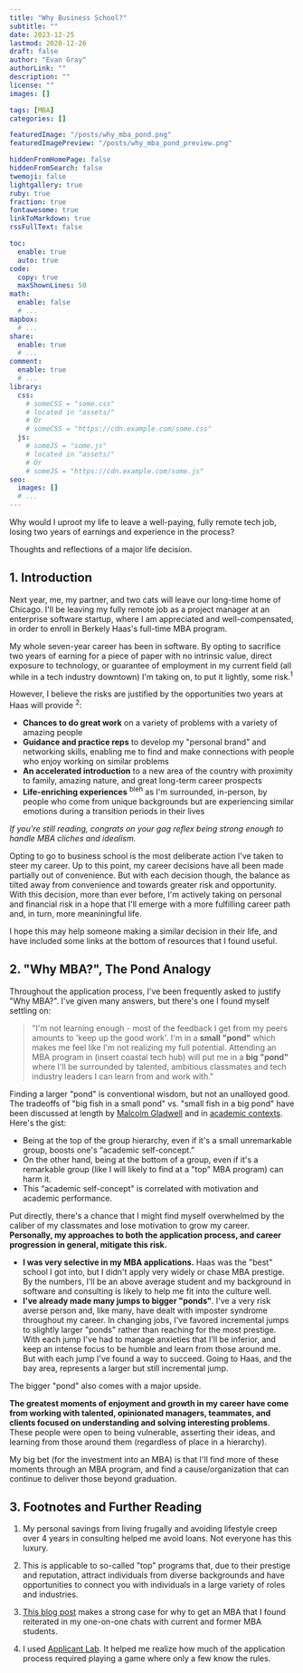 ```yaml
---
title: "Why Business School?"
subtitle: ""
date: 2023-12-25
lastmod: 2020-12-26
draft: false
author: "Evan Gray"
authorLink: ""
description: ""
license: ""
images: []

tags: [MBA]
categories: []

featuredImage: "/posts/why_mba_pond.png"
featuredImagePreview: "/posts/why_mba_pond_preview.png"

hiddenFromHomePage: false
hiddenFromSearch: false
twemoji: false
lightgallery: true
ruby: true
fraction: true
fontawesome: true
linkToMarkdown: true
rssFullText: false

toc:
  enable: true
  auto: true
code:
  copy: true
  maxShownLines: 50
math:
  enable: false
  # ...
mapbox:
  # ...
share:
  enable: true
  # ...
comment:
  enable: true
  # ...
library:
  css:
    # someCSS = "some.css"
    # located in "assets/"
    # Or
    # someCSS = "https://cdn.example.com/some.css"
  js:
    # someJS = "some.js"
    # located in "assets/"
    # Or
    # someJS = "https://cdn.example.com/some.js"
seo:
  images: []
  # ...
---
```


Why would I uproot my life to leave a well-paying, fully remote tech job, losing two years of earnings and experience in the process?

Thoughts and reflections of a major life decision.

<!--more-->

## 1. Introduction

Next year, me, my partner, and two cats will leave our long-time home of Chicago. I'll be leaving my fully remote job as a project manager at an enterprise software startup, where I am appreciated and well-compensated, in order to enroll in Berkely Haas's full-time MBA program.

My whole seven-year career has been in software. By opting to sacrifice two years of earning for a piece of paper with no intrinsic value, direct exposure to technology, or guarantee of employment in my current field (all while in a tech industry downtown) I'm taking on, to put it lightly, some risk.<sup>1</sup>

However, I believe the risks are justified by the opportunities two years at Haas will provide <sup>2</sup>:
- **Chances to do great work** on a variety of problems with a variety of amazing people
- **Guidance and practice reps** to develop my "personal brand" and networking skills, enabling me to find and make connections with people who enjoy working on similar problems
- **An accelerated introduction** to a new area of the country with proximity to family, amazing nature, and great long-term career prospects
- **Life-enriching experiences** <sup>bleh</sup> as I'm surrounded, in-person, by people who come from unique backgrounds but are experiencing similar emotions during a transition periods in their lives

*If you're still reading, congrats on your gag reflex being strong enough to handle MBA cliches and idealism.*

 Opting to go to business school is the most deliberate action I've taken to steer my career. Up to this point, my career decisions have all been made partially out of convenience. But with each decision though, the balance as tilted away from convenience and towards greater risk and opportunity. With this decision, more than ever before, I'm actively taking on personal and financial risk in a hope that I'll emerge with a more fulfilling career path and, in turn, more meaniningful life.

 I hope this may help someone making a similar decision in their life, and have included some links at the bottom of resources that I found useful.

## 2. "Why MBA?", The Pond Analogy

Throughout the application process, I've been frequently asked to justify "Why MBA?". I've given many answers, but there's one I found myself settling on:

> "I'm not learning enough - most of the feedback I get from my peers amounts to 'keep up the good work'. I'm in a **small "pond"** which makes me feel like I'm not realizing my full potential. Attending an MBA program in (insert coastal tech hub) will put me in a **big "pond"** where I'll be surrounded by talented, ambitious classmates and tech industry leaders I can learn from and work with."

Finding a larger "pond" is conventional wisdom, but not an unalloyed good. The tradeoffs of "big fish in a small pond" vs. "small fish in a big pond" have been discussed at length by [Malcolm Gladwell](https://www.youtube.com/watch?v=3UEwbRWFZVc) and in [academic contexts](https://ed.stanford.edu/news/stanford-education-study-provides-new-evidence-big-fish-little-pond-effect-students-globally). Here's the gist:
- Being at the top of the group hierarchy, even if it's a small unremarkable group, boosts one's “academic self-concept.” 
- On the other hand, being at the bottom of a group, even if it's a remarkable group (like I will likely to find at a "top" MBA program) can harm it.
- This “academic self-concept" is correlated with motivation and academic performance.

Put directly, there's a chance that I might find myself overwhelmed by the caliber of my classmates and lose motivation to grow my career. **Personally, my approaches to both the application process, and career progression in general, mitigate this risk.** 
- **I was very selective in my MBA applications.** Haas was the "best" school I got into, but I didn't apply very widely or chase MBA prestige. By the numbers, I'll be an above average student and my background in software and consulting is likely to help me fit into the culture well.
- **I've already made many jumps to bigger "ponds"**. I've a very risk averse person and, like many, have dealt with imposter syndrome throughout my career. In changing jobs, I've favored incremental jumps to slightly larger "ponds" rather than reaching for the most prestige. With each jump I've had to manage anxieties that I'll be inferior, and keep an intense focus to be humble and learn from those around me. But with each jump I've found a way to succeed. Going to Haas, and the bay area, represents a larger but still incremental jump.

The bigger "pond" also comes with a major upside. 

**The greatest moments of enjoyment and growth in my career have come from working with talented, opinionated managers, teammates, and clients focused on understanding and solving interesting problems**. These people were open to being vulnerable, asserting their ideas, and learning from those around them (regardless of place in a hierarchy). 

My big bet (for the investment into an MBA) is that I'll find more of these moments through an MBA program, and find a cause/organization that can continue to deliver those beyond graduation.


## 3. Footnotes and Further Reading 
1. My personal savings from living frugally and avoiding lifestyle creep over 4 years in consulting helped me avoid loans. Not everyone has this luxury.

2. This is applicable to so-called "top" programs that, due to their prestige and reputation, attract individuals from diverse backgrounds and have opportunities to connect you with individuals in a large variety of roles and industries.

3. [This blog post](https://www.adamtank.com/new-blog/2020/9/29/mba-useless-worth-it-how-to-decide-if-business-school-is-for-you) makes a strong case for why to get an MBA that I found reiterated in my one-on-one chats with current and former MBA students.

4. I used [Applicant Lab](https://applicantlab.com). It helped me realize how much of the application process required playing a game where only a few know the rules.


